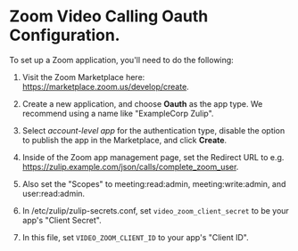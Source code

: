 # Zoom Video Calling Oauth Configuration.

To set up a Zoom application, you'll need to do the following:

1. Visit the Zoom Marketplace here:
https://marketplace.zoom.us/develop/create.

2. Create a new application, and choose **Oauth** as the app type.
We recommend using a name like "ExampleCorp Zulip".

3. Select *account-level app* for the authentication type, disable
the option to publish the app in the Marketplace, and click **Create**.

4. Inside of the Zoom app management page, set the Redirect URL to e.g.
https://zulip.example.com/json/calls/complete_zoom_user.

5. Also set the "Scopes" to meeting:read:admin, meeting:write:admin,
and user:read:admin.

6. In /etc/zulip/zulip-secrets.conf, set `video_zoom_client_secret`
to be your app's "Client Secret".

7. In this file, set `VIDEO_ZOOM_CLIENT_ID` to your app's "Client ID".

